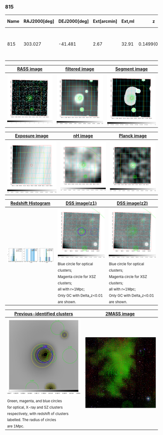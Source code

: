 <div STYLE="page-break-after: always;"></div>

### 815

|Name|RAJ2000[deg]|DEJ2000[deg] |Ext[arcmin]| Ext,ml | z | z_src| C|GC(XSZ,Delta_z<0.01)| GC(OPT,Delta_z<0.01)|GC| R_sig[arcmin] | R500[arcmin] | R500[Mpc]| CRsig[c/s] | CR500[c/s] |L500[1E44 erg/s]|F500[1E-12 erg/s/cm^2]| M500[1E14 Msun]|Tx[keV]|Cnt_sig|Beta|Rc[arcmin]|Comment|Alias|
|---|---|---|---|---|---|------|---|--------|---------|----------|---|---|---|---|---|---|---|---|---|---|---|---|---|---|
|815| 303.027| -41.481| 2.67| 32.91| 0.1499(0.005)| z2, z_xsz| B| B15, MCXC, PSZ2, Tar| A, N, W| A, B15, MCXC, N, PSZ2, Tar, W| 28.650| 7.431| 1.165| 0.366(0.100)| 0.326(0.089)| 3.756(0.717)| 6.182(1.180)| 5.21(0.48)| 6.21(0.36)| 131.1| 0.522(-0.016+0.030)| 2.229(-0.337+0.468)| -| k334|

|[RASS image](../image/815/815_img.pdf)|[filtered image](../image/815/815_fil.pdf)|[Segment image](../image/815/815_seg.pdf)|
|-------------------|--------------------|-------------------|
| <img src="../image/815/815_img.png" width="300">  | <img src="../image/815/815_fil.png" width="300">   | <img src="../image/815/815_seg.png" width="300">  |

|[Exposure image](../image/815/815_mex.pdf)| [nH image](../image/815/815_nh.pdf)| [Planck image](../image/815/815_p.pdf)|
|-------------------|--------------------|-------------------|
|<img src="../image/815/815_mex.png" width="300">   | <img src="../image/815/815_nh.png" width="300">    | <img src="../image/815/815_p.png" width="300"> |

|[Redshift Histogram](../image/815/815_zg.pdf) | [DSS image(z1)](../image/815/815_dss_z1.pdf)      |  [DSS image(z2)](../image/815/815_dss_z2.pdf)    |
|-------------------|--------------------|-------------------|
|<img src="../image/815/815_zg.png" width="300"> |<img src="../image/815/815_dss_z1.png" width="300"> <sub><br>Blue circle for optical clusters; <br>Magenta circle for XSZ clusters; <br>all with r=1Mpc; <br>Only GC with Delta_z<0.01 are shown. </sub>| <img src="../image/815/815_dss_z2.png" width="300"><sub><br>Blue circle for optical clusters; <br>Magenta circle for XSZ clusters; <br>all with r=1Mpc; <br>Only GC with Delta_z<0.01 are shown. </sub> |

|[Previous-identified clusters](../image/815/815_gc.pdf) | [2MASS image](../image/815/815_2mass.pdf)      |
|-------------------|-------------------|
|<img src=../image/815/815_gc.png width="300"> <br><sub>Green, magenta, and blue circles <br>for optical, X-ray and SZ clusters <br>respectively, with redshift of clusters <br>labelled. The radius of circles <br>are 1Mpc.</sub>|<img src="../image/815/815_2mass.png" width="300">  |





